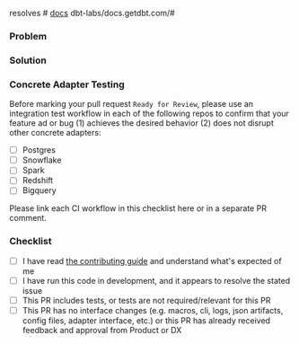 resolves #
[docs](https://github.com/dbt-labs/docs.getdbt.com/issues/new/choose) dbt-labs/docs.getdbt.com/#

<!---
  Include the number of the issue addressed by this PR above if applicable.
  PRs for code changes without an associated issue *will not be merged*.
  See CONTRIBUTING.md for more information.

  Include the number of the docs issue that was opened for this PR. If
  this change has no user-facing implications, "N/A" suffices instead. New
  docs tickets can be created by clicking the link above or by going to
  https://github.com/dbt-labs/docs.getdbt.com/issues/new/choose.
-->

### Problem

<!---
  Describe the problem this PR is solving. What is the application state
  before this PR is merged?
-->

### Solution

<!---
  Describe the way this PR solves the above problem. Add as much detail as you
  can to help reviewers understand your changes. Include any alternatives and
  tradeoffs you considered.
-->

### Concrete Adapter Testing

Before marking your pull request `Ready for Review`, please use an integration test workflow in each of the following repos to confirm that your feature ad or bug (1) achieves the desired behavior (2) does not disrupt other concrete adapters:
* [ ] Postgres
* [ ] Snowflake
* [ ] Spark
* [ ] Redshift
* [ ] Bigquery

Please link each CI workflow in this checklist here or in a separate PR comment.

### Checklist

- [ ] I have read [the contributing guide](https://github.com/dbt-labs/dbt-adapters/blob/main/CONTRIBUTING.md) and understand what's expected of me
- [ ] I have run this code in development, and it appears to resolve the stated issue
- [ ] This PR includes tests, or tests are not required/relevant for this PR
- [ ] This PR has no interface changes (e.g. macros, cli, logs, json artifacts, config files, adapter interface, etc.) or this PR has already received feedback and approval from Product or DX
